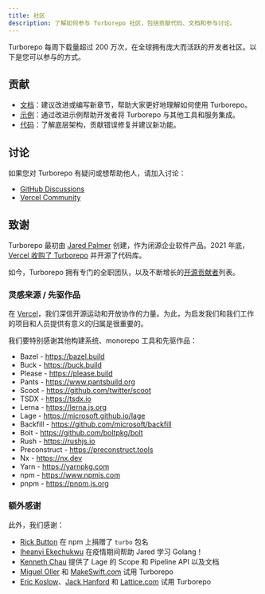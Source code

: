 ```yaml
---
title: 社区
description: 了解如何参与 Turborepo 社区，包括贡献代码、文档和参与讨论。
---
```


Turborepo 每周下载量超过 200 万次，在全球拥有庞大而活跃的开发者社区。以下是您可以参与的方式。

## 贡献

- [文档](https://github.com/vercel/turborepo/tree/main/docs)：建议改进或编写新章节，帮助大家更好地理解如何使用 Turborepo。
- [示例](https://github.com/vercel/turborepo/tree/main/examples)：通过改进示例帮助开发者将 Turborepo 与其他工具和服务集成。
- [代码](https://github.com/vercel/turborepo/blob/main/CONTRIBUTING.md)：了解底层架构，贡献错误修复并建议新功能。

## 讨论

如果您对 Turborepo 有疑问或想帮助他人，请加入讨论：

- [GitHub Discussions](https://github.com/vercel/turborepo/discussions)
- [Vercel Community](https://community.vercel.com/tag/turborepo)

## 致谢

Turborepo 最初由 [Jared Palmer](https://x.com/jaredpalmer) 创建，作为闭源企业软件产品。2021 年底，[Vercel 收购了 Turborepo](https://vercel.com/blog/vercel-acquires-turborepo) 并开源了代码库。

如今，Turborepo 拥有专门的全职团队，以及不断增长的[开源贡献者](https://github.com/vercel/turborepo/graphs/contributors)列表。

### 灵感来源 / 先驱作品

在 [Vercel](https://vercel.com/)，我们深信开源运动和开放协作的力量。为此，为启发我们和我们工作的项目和人员提供有意义的归属是很重要的。

我们要特别感谢其他构建系统、monorepo 工具和先驱作品：

- Bazel - https://bazel.build
- Buck - https://buck.build
- Please - https://please.build
- Pants - https://www.pantsbuild.org
- Scoot - https://github.com/twitter/scoot
- TSDX - https://tsdx.io
- Lerna - https://lerna.js.org
- Lage - https://microsoft.github.io/lage
- Backfill - https://github.com/microsoft/backfill
- Bolt - https://github.com/boltpkg/bolt
- Rush - https://rushjs.io
- Preconstruct - https://preconstruct.tools
- Nx - https://nx.dev
- Yarn - https://yarnpkg.com
- npm - https://www.npmjs.com
- pnpm - https://pnpm.js.org

### 额外感谢

此外，我们感谢：

- [Rick Button](https://x.com/rickbutton) 在 npm 上捐赠了 `turbo` 包名
- [Iheanyi Ekechukwu](https://x.com/kwuchu) 在疫情期间帮助 Jared 学习 Golang！
- [Kenneth Chau](https://x.com/kenneth_chau) 提供了 Lage 的 Scope 和 Pipeline API 以及文档
- [Miguel Oller](https://mobile.x.com/ollermi) 和 [MakeSwift.com](https://www.makeswift.com/) 试用 Turborepo
- [Eric Koslow](https://x.com/ekosz1)、[Jack Hanford](https://x.com/jackhanford) 和 [Lattice.com](https://lattice.com/) 试用 Turborepo
